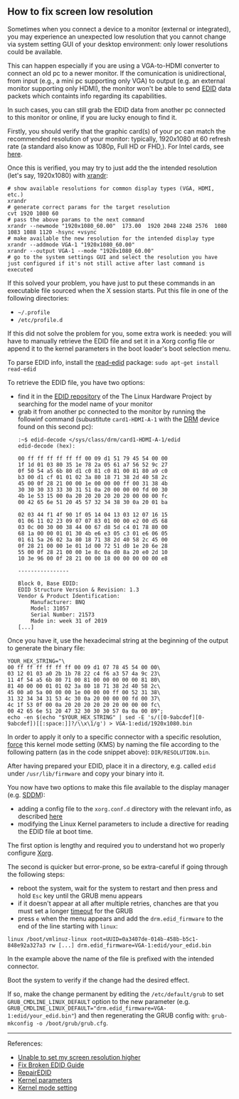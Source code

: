 ## How to fix screen low resolution

Sometimes when you connect a device to a monitor (external or integrated), you may experience an unexpected low resolution that you cannot change via system setting GUI of your desktop environment: only lower resolutions could be available. 

This can happen especially if you are using a VGA-to-HDMI converter to connect an old pc to a newer monitor. If the comunication is unidirectional, from input (e.g., a mini pc supporting only VGA) to output (e.g. an external monitor supporting only HDMI), the monitor won't be able to send [EDID](https://en.wikipedia.org/wiki/Extended_Display_Identification_Data) data packets which containts info regarding its capabilities.

In such cases, you can still grab the EDID data from another pc connected to this monitor or online, if you are lucky enough to find it.

Firstly, you should verify that the graphic card(s) of your pc can match the recommended resolution of your monitor: typically, 1920x1080 at 60 refresh rate (a standard also know as 1080p, Full HD or FHD,). For Intel cards, see [here](https://www.intel.com/content/www/us/en/support/articles/000023781/graphics.html).

Once this is verified, you may try to just add the the intended resolution (let's say, 1920x1080) with [xrandr](https://www.x.org/releases/X11R7.5/doc/man/man1/xrandr.1.html):
```
# show available resolutions for common display types (VGA, HDMI, etc.)
xrandr
# generate correct params for the target resolution
cvt 1920 1080 60
# pass the above params to the next command
xrandr --newmode "1920x1080_60.00"  173.00  1920 2048 2248 2576  1080 1083 1088 1120 -hsync +vsync
# make available the new resolution for the intended display type
xrandr --addmode VGA-1 "1920x1080_60.00"
xrandr --output VGA-1 --mode "1920x1080_60.00"
# go to the system settings GUI and select the resolution you have just configured if it's not still active after last command is executed
```

If this solved your problem, you have just to put these commands in an executable file sourced when the X session starts. Put this file in one of the following directories:
- `~/.profile`
- `/etc/profile.d`

If this did not solve the problem for you, some extra work is needed: you will have to manually retrieve the EDID file and set it in a Xorg config file or append it to the kernel parameters in the boot loader's boot selection menu.

To parse EDID info, install the [read-edid](https://manpages.ubuntu.com/manpages/jammy/man1/get-edid.1.html) package: `sudo apt-get install read-edid`

To retrieve the EDID file, you have two options:
- find it in the [EDID repository](https://github.com/linuxhw/EDID) of the The Linux Hardware Project by searching for the model name of your monitor
- grab it from another pc connected to the monitor by running the followinf command (subustitute `card1-HDMI-A-1` with the [DRM](https://en.wikipedia.org/wiki/Direct_Rendering_Manager) device found on this second pc):
    ```
    :~$ edid-decode </sys/class/drm/card1-HDMI-A-1/edid
    edid-decode (hex):

    00 ff ff ff ff ff ff 00 09 d1 51 79 45 54 00 00
    1f 1d 01 03 80 35 1e 78 2a 05 61 a7 56 52 9c 27
    0f 50 54 a5 6b 80 d1 c0 81 c0 81 00 81 80 a9 c0
    b3 00 d1 cf 01 01 02 3a 80 18 71 38 2d 40 58 2c
    45 00 0f 28 21 00 00 1e 00 00 00 ff 00 31 38 4b
    30 30 30 33 33 30 31 51 0a 20 00 00 00 fd 00 30
    4b 1e 53 15 00 0a 20 20 20 20 20 20 00 00 00 fc
    00 42 65 6e 51 20 45 57 32 34 38 30 0a 20 01 ba

    02 03 44 f1 4f 90 1f 05 14 04 13 03 12 07 16 15
    01 06 11 02 23 09 07 07 83 01 00 00 e2 00 d5 68
    03 0c 00 30 00 38 44 00 67 d8 5d c4 01 78 80 00
    68 1a 00 00 01 01 30 4b e6 e3 05 c3 01 e6 06 05
    01 61 5a 26 02 3a 80 18 71 38 2d 40 58 2c 45 00
    0f 28 21 00 00 1e 01 1d 00 72 51 d0 1e 20 6e 28
    55 00 0f 28 21 00 00 1e 8c 0a d0 8a 20 e0 2d 10
    10 3e 96 00 0f 28 21 00 00 18 00 00 00 00 00 e8

    ----------------

    Block 0, Base EDID:
    EDID Structure Version & Revision: 1.3
    Vendor & Product Identification:
        Manufacturer: BNQ
        Model: 31057
        Serial Number: 21573
        Made in: week 31 of 2019
    [...]
    ```

Once you have it, use the hexadecimal string at the beginning of the output to generate the binary file:
```
YOUR_HEX_STRING="\
00 ff ff ff ff ff ff 00 09 d1 07 78 45 54 00 00\
03 12 01 03 a0 2b 1b 78 22 c4 f6 a3 57 4a 9c 23\
11 4f 54 a5 6b 80 71 00 81 00 00 00 00 00 81 80\
81 40 00 00 01 01 02 3a 80 18 71 38 2d 40 58 2c\
45 00 a0 5a 00 00 00 1e 00 00 00 ff 00 52 31 38\
31 32 34 34 31 53 4c 30 0a 20 00 00 00 fd 00 37\
4c 1f 53 0f 00 0a 20 20 20 20 20 20 00 00 00 fc\
00 42 65 6e 51 20 47 32 30 30 30 57 0a 0a 00 89";
echo -en $(echo "$YOUR_HEX_STRING" | sed -E 's/([0-9abcdef][0-9abcdef])[[:space:]]?/\\x\1/g') > VGA-1:edid/1920x1080.bin
```

In order to apply it only to a specific connector with a specific resolution, [force](https://wiki.archlinux.org/title/kernel_mode_setting#Forcing_modes_and_EDID) this kernel mode setting (KMS) by naming the file according to the following pattern (as in the code snippet above): `DIR/RESOLUTION.bin`.

After having prepared your EDID, place it in a directory, e.g. called `edid` under `/usr/lib/firmware` and copy your binary into it.

You now have two options to make this file available to the display manager (e.g. [SDDM](https://en.wikipedia.org/wiki/Simple_Desktop_Display_Manager)):
- adding a config file to the `xorg.conf.d` directory with the relevant info, as described [here](https://gist.github.com/hinell/0ebaad01b771a70844204f295aaf03b7#via-xorgconf)
- modifying the Linux Kernel parameters to include a directive for reading the EDID file at boot time. 

The first option is lengthy and required you to understand hot wo properly configure [Xorg](https://wiki.archlinux.org/title/xorg#Configuration).

The second is quicker but error-prone, so be extra-careful if going through the following steps:
- reboot the system, wait for the system to restart and then press and hold `Esc` key until the GRUB menu appears
- if it doesn't appear at all after multiple retries, chanches are that you must set a longer [timeout](https://linuxhint.com/change-grub-timeout-linux/) for the GRUB
- press `e` when the menu appears and add the `drm.edid_firmware` to the end of the line starting with `linux`:
```
linux /boot/vmlinuz-linux root=UUID=0a3407de-014b-458b-b5c1-848e92a327a3 rw [...] drm.edid_firmware=VGA-1:edid/your_edid.bin
```

In the example above the name of the file is prefixed with the intended connector.

Boot the system to verify if the change had the desired effect.

If so, make the change permanent by editing the `/etc/default/grub` to set `GRUB_CMDLINE_LINUX_DEFAULT` option to the new parameter (e.g. `GRUB_CMDLINE_LINUX_DEFAULT="drm.edid_firmware=VGA-1:edid/your_edid.bin"`) and then regenerating the GRUB config with: `grub-mkconfig -o /boot/grub/grub.cfg`.

---
References:
- [Unable to set my screen resolution higher](https://askubuntu.com/questions/1075157/unable-to-set-my-screen-resolution-higher)
- [Fix Broken EDID Guide](https://gist.github.com/hinell/0ebaad01b771a70844204f295aaf03b7#via-xorgconf)
- [RepairEDID](https://wiki.debian.org/RepairEDID)
- [Kernel parameters](https://wiki.archlinux.org/title/Kernel_parameters)
- [Kernel mode setting](https://wiki.archlinux.org/title/kernel_mode_setting#Forcing_modes_and_EDID)
